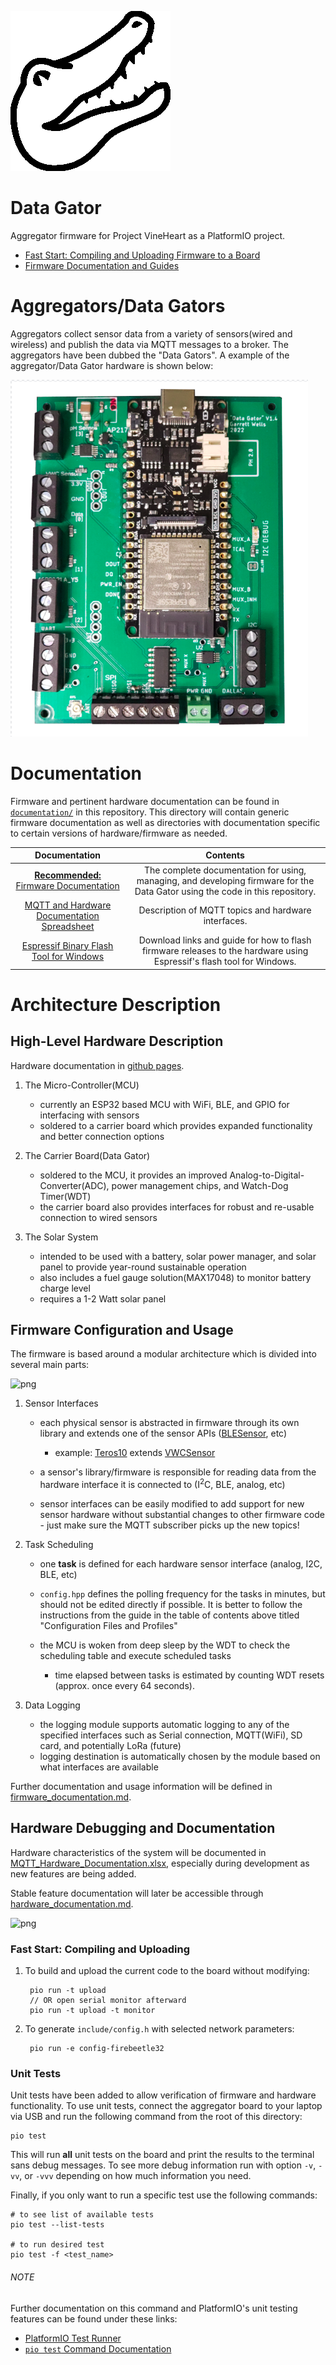 ![gator pic](documentation/images/alligator_icon_256.png)
# Data Gator
Aggregator firmware for Project VineHeart as a PlatformIO project.

- [Fast Start: Compiling and Uploading Firmware to a Board](#fast-start-compiling-and-uploading)
- [Firmware Documentation and Guides](#documentation)

# Aggregators/Data Gators
Aggregators collect sensor data from a variety of sensors(wired and wireless) and publish the data via MQTT messages to a broker. The aggregators have been dubbed the "Data Gators". A example of the aggregator/Data Gator hardware is shown below:

![aggregator - Data Gator v1.4](documentation/images/datagator_1-4.png)


# Documentation
Firmware and pertinent hardware documentation can be found in [`documentation/`](documentation/README.md) in this repository. This directory will contain generic firmware documentation as well as directories with documentation specific to certain versions of hardware/firmware as needed.

| Documentation | Contents | 
| :---: | :---: | 
| [**Recommended:** Firmware Documentation](documentation/README.md) | The complete documentation for using, managing, and developing firmware for the Data Gator using the code in this repository. |
| [MQTT and Hardware Documentation Spreadsheet](documentation/MQTT_Topics.md) | Description of MQTT topics and hardware interfaces. |
| [Espressif Binary Flash Tool for Windows](documentation/Espressif_Flash_Download_Tool.md) | Download links and guide for how to flash firmware releases to the hardware using Espressif's flash tool for Windows. |

# Architecture Description

## High-Level Hardware Description
Hardware documentation in [github pages](https://data-gator.github.io/Hardware).

1. The Micro-Controller(MCU)
    * currently an ESP32 based MCU with WiFi, BLE, and GPIO for interfacing with sensors
    * soldered to a carrier board which provides expanded functionality and better connection options 

2. The Carrier Board(Data Gator)
    * soldered to the MCU, it provides an improved Analog-to-Digital-Converter(ADC), power management chips, and Watch-Dog Timer(WDT)
    * the carrier board also provides interfaces for robust and re-usable connection to wired sensors

3. The Solar System
    * intended to be used with a battery, solar power manager, and solar panel to provide year-round sustainable operation
    * also includes a fuel gauge solution(MAX17048) to monitor battery charge level
    * requires a 1-2 Watt solar panel

## Firmware Configuration and Usage
The firmware is based around a modular architecture which is divided into several main parts:

![png](images/firmware_chart.png)

1. Sensor Interfaces
    * each physical sensor is abstracted in firmware through its own library and extends one of the sensor APIs ([BLESensor](https://data-gator.github.io/doxygen_firmware_docs/classBLESensor.html), etc)

        * example: [Teros10](https://data-gator.github.io/doxygen_firmware_docs/classTeros10.html) extends [VWCSensor](https://data-gator.github.io/doxygen_firmware_docs/classVWCSensor.html)

    * a sensor's library/firmware is responsible for reading data from the hardware interface it is connected to (I<sup>2</sup>C, BLE, analog, etc)
    * sensor interfaces can be easily modified to add support for new sensor hardware without substantial changes to other firmware code - just make sure the MQTT subscriber picks up the new topics! 

2. Task Scheduling
    * one **task** is defined for each hardware sensor interface (analog, I2C, BLE, etc)
    * `config.hpp` defines the polling frequency for the tasks in minutes, but should not be edited directly if possible. It is better to follow the instructions from the guide in the table of contents above titled "Configuration Files and Profiles"
    * the MCU is woken from deep sleep by the WDT to check the scheduling table and execute scheduled tasks

        * time elapsed between tasks is estimated by counting WDT resets (approx. once every 64 seconds).

3. Data Logging
    * the logging module supports automatic logging to any of the specified interfaces such as Serial connection, MQTT(WiFi), SD card, and potentially LoRa (future)
    * logging destination is automatically chosen by the module based on what interfaces are available

Further documentation and usage information will be defined in [firmware_documentation.md](firmware_documentation.md). 


## Hardware Debugging and Documentation
Hardware characteristics of the system will be documented in [MQTT_Hardware_Documentation.xlsx](MQTT_Hardware_Documentation.xlsx), especially during development as new features are being added.

Stable feature documentation will later be accessible through [hardware_documentation.md](hardware_documentation.md).

![png](images/hardware_flow_chart.png)


### Fast Start: Compiling and Uploading
1. To build and upload the current code to the board without modifying:

        pio run -t upload
        // OR open serial monitor afterward
        pio run -t upload -t monitor

2. To generate `include/config.h` with selected network parameters:

        pio run -e config-firebeetle32


### Unit Tests

Unit tests have been added to allow verification of firmware and hardware functionality. To use unit tests, connect the aggregator board to your laptop via USB and run the following command from the root of this directory:

    pio test

This will run **all** unit tests on the board and print the results to the terminal sans debug messages. To see more debug information run with option `-v`, `-vv`, or `-vvv` depending on how much information you need.

Finally, if you only want to run a specific test use the following commands:

    # to see list of available tests
    pio test --list-tests

    # to run desired test 
    pio test -f <test_name>

###### NOTE
Further documentation on this command and PlatformIO's unit testing features can be found under these links:

* [PlatformIO Test Runner](https://docs.platformio.org/en/latest/advanced/unit-testing/runner.html)
* [`pio test` Command Documentation](https://docs.platformio.org/en/latest/advanced/unit-testing/runner.html)

